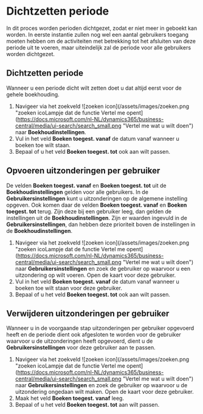 # Dichtzetten periode

In dit proces worden perioden dichtgezet, zodat er niet meer in geboekt kan worden. In eerste instantie zullen nog wel een aantal gebruikers toegang moeten hebben om de activiteiten met betrekking tot het afsluiten van deze periode uit te voeren, maar uiteindelijk zal de periode voor alle gebruikers worden dichtgezet.

## Dichtzetten periode

Wanneer u een periode dicht wilt zetten doet u dat altijd eerst voor de gehele boekhouding. 

1. Navigeer via het zoekveld ![zoeken icon](/assets/images/zoeken.png "zoeken icoLampje dat de functie Vertel me opent](https://docs.microsoft.com/nl-NL/dynamics365/business-central/media/ui-search/search_small.png "Vertel me wat u wilt doen") naar **Boekhoudinstellingen**.
2. Vul in het veld **Boeken toegest. vanaf** de datum vanaf wanneer u boeken toe wilt staan. 
3. Bepaal of u het veld **Boeken toegest. tot** ook aan wilt passen. 

## Opvoeren uitzonderingen per gebruiker

De velden **Boeken toegest. vanaf** en **Boeken toegest. tot** uit de **Boekhoudinstellingen** gelden voor alle gebruikers. In de **Gebruikersinstellingen** kunt u uitzonderingen op de algemene instelling opgeven. Ook komen daar de velden **Boeken toegest. vanaf** en **Boeken toegest. tot** terug. Zijn deze bij een gebruiker leeg, dan gelden de instellingen uit de **Boekhoudinstellingen**. Zijn er waarden ingevuld in de **Gebruikersinstellingen**, dan hebben deze prioriteit boven de instellingen in de **Boekhoudinstellingen**.

1. Navigeer via het zoekveld ![zoeken icon](/assets/images/zoeken.png "zoeken icoLampje dat de functie Vertel me opent](https://docs.microsoft.com/nl-NL/dynamics365/business-central/media/ui-search/search_small.png "Vertel me wat u wilt doen") naar **Gebruikersinstellingen** en zoek de gebruiker op waarvoor u een uitzondering op wilt voeren. Open de kaart voor deze gebruiker. 
2. Vul in het veld **Boeken toegest. vanaf** de datum vanaf wanneer u boeken toe wilt staan voor deze gebruiker.
3. Bepaal of u het veld **Boeken toegest. tot** ook aan wilt passen. 

## Verwijderen uitzonderingen per gebruiker

Wanneer u in de voorgaande stap uitzonderingen per gebruiker opgevoerd heeft en de periode dient ook afgesloten te worden voor de gebruiker waarvoor u de uitzonderingen heeft opgevoerd, dient u de **Gebruikersinstellingen** voor deze gebruiker aan te passen. 

1. Navigeer via het zoekveld ![zoeken icon](/assets/images/zoeken.png "zoeken icoLampje dat de functie Vertel me opent](https://docs.microsoft.com/nl-NL/dynamics365/business-central/media/ui-search/search_small.png "Vertel me wat u wilt doen") naar **Gebruikersinstellingen** en zoek de gebruiker op waarvoor u de uitzondering ongedaan wilt maken. Open de kaart voor deze gebruiker. 
2. Maak het veld **Boeken toegest. vanaf** leeg. 
3. Bepaal of u het veld **Boeken toegest. tot** aan wilt passen. 
<!--stackedit_data:
eyJoaXN0b3J5IjpbODgwNDEyNTksLTIwMDM5ODEwMTYsODgwND
EyNTksLTIwMDM5ODEwMTYsLTk5MzAwMzExMV19
-->